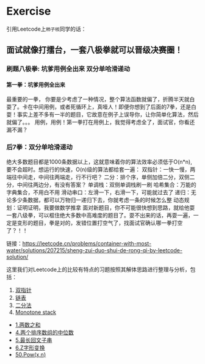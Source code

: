 # Exercise

引用Leetcode上`柿子核`同学的话：

## 面试就像打擂台，一套八极拳就可以晋级决赛圈！

### 刷题八极拳: 坑爹用例全出来 双分单哈滑递动
#### 第一拳：坑爹用例全出来
最重要的一拳， 你要是少考虑了一种情况，整个算法函数就偏了，折腾半天就白耍了。卡在中间用例，或者死循环上，真噎人！即便你想到了后面的7拳，还是白耍！事实上差不多有一半的题目，它故意在例子上误导你，让你简单化算法，然后就偏了。。。
用例，用例！第一拳打在用例上，我觉得考虑全了，面试官，你看还漏不漏？
### 后7拳：双分单哈滑递动
绝大多数题目都是1000条数据以上，这就意味着你的算法效率必须低于O(n*n), 要不会超时。想运行的快速，O(n)级的算法都给套一遍：
双指针：一快一慢，两端往中间走，中间往两端走，行不行吧？
二分：排个序，单侧加倍二分，双侧二分，中间往两边分，有没有答案？
单调栈：双侧单调栈刷一刷
哈希集合：万能的字典集合，不用白不用
滑动串口：左滑一下，右滑一下，可能就过去了
递归：无论多少条数据，都可以万物归一递归下去，你就考虑一条的时候怎么整
动态规划：证明证明，我要做数学推拿
面对新题目，你不可能很快想到思路，就给他耍一套八级拳，可以框住绝大多数中高难度的题目了。耍不出来的话，再耍一遍，一定是变形的题目，拳是对的，发错位置打空气了，找面试官确认哪一拳打空了？！！

链接：https://leetcode.cn/problems/container-with-most-water/solutions/207215/sheng-zui-duo-shui-de-rong-qi-by-leetcode-solution/

这里我们对Leetcode上的比较有特点的习题按照其解体思路进行整理与分析，包括：

1. [双指针](./双指针/Catalog.md)
2. [链表](./链表/Catalog.md)
3. [二分法](./二分法/Catalog.md)
4. [Monotone stack](./单调栈与单调队列/单调栈与单调队列.md)

- [1.两数之和](1.两数之和.md)
- [4.两个排序数组的中位数](4.两个排序数组的中位数.md)
- [5.最长回文子串](5.最长回文子串.md)
- [6.Z字形变换](6.Z字形变换.md)
- [50.Pow(x,n)](50.x的n次幂.md)